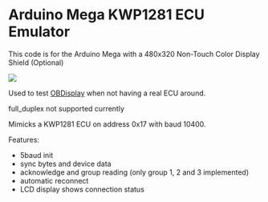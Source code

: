 # Arduino Mega KWP1281 ECU Emulator

This code is for the Arduino Mega with a 480x320 Non-Touch Color Display Shield (Optional)

![](assets/DEMO.gif)

Used to test [OBDisplay](https://github.com/RXTX4816/OBD-KKL-KW1281-ARDUINO-TFTLCD-TRIPCOMPUTER) when not having a real ECU around.

full_duplex not supported currently

Mimicks a KWP1281 ECU on address 0x17 with baud 10400.



Features:
- 5baud init
- sync bytes and device data
- acknowledge and group reading (only group 1, 2 and 3 implemented)
- automatic reconnect
- LCD display shows connection status

